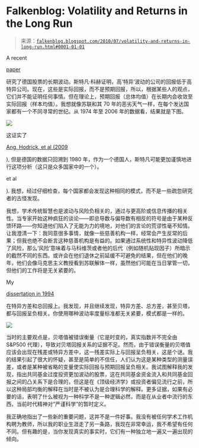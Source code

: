 <!--yml

category: 未分类

date: 2024-05-12 21:28:13

-->

# Falkenblog: Volatility and Returns in the Long Run

> 来源：[`falkenblog.blogspot.com/2010/07/volatility-and-returns-in-long-run.html#0001-01-01`](http://falkenblog.blogspot.com/2010/07/volatility-and-returns-in-long-run.html#0001-01-01)

A recent

[paper](http://www.cxoadvisory.com/volatility-effects/negative-idiosyncratic-risk-premium/)

研究了德国股票的长期波动。斯特凡·科赫证明，高‘特异’波动的公司的回报低于高特异公司。现在，这些是实际回报，而不是预期回报，所以，根据某些人的观点，它们并不能证明任何事情。但在理论上，预期回报（总体均值）在长期内会收敛至实际回报（样本均值）。我想就像苏联和其 70 年的恶劣天气一样，在每个发达国家都有一个不同寻常的世纪。从 1974 年至 2006 年的数据看，结果就是下图。

![](https://blogger.googleusercontent.com/img/b/R29vZ2xl/AVvXsEinRHk84XGKyBJGma0oCNY8kpzj2s8LaeO7EO0CtBWdAYAlT1MRVYYyGJ63WjN7SZHTLc_AyIsv2901Y0ubzHk2gBWw28NlTscNOwZ0wG40tkHr6lcU4cyQ04fDItnebpe0spXXQg/s1600/iv-quintile-returns.gif)

这证实了

[Ang, Hodrick, et al (2009](http://www2.gsb.columbia.edu/faculty/aang/papers/ivol.pdf)

), 但是德国的数据只回溯到 1980 年，作为一个德国人，斯特凡可能更加谨慎地进行这项分析（这只是众多国家中的一个）。

et al

). 我想，经过仔细检查，每个国家都会发现这种相同的模式，而不是一些疏忽研究者的古怪发现。

我想，学术传统智慧也是波动与风险负相关的，通过与更高阶或信息传播的相关性。当专家开始这种疯狂的谈论——即总导数与偏导数有相反的符号是由于某种反馈环路——你知道他们陷入了无能为力的境地，对他们的言论的荒谬性毫不知情。让我澄清一下：我同意很多事情，就像一些慈善机构一样，经常会产生反常的后果；但我也绝不会断言这种慈善机构是有益的。如果通过系统性和特异性波动降低了风险，那么‘风险’意味着与马科维茨或者他的后代（例如随机贴现因子）所暗示的截然不同的东西。或许会在他们退休之前延缓不可避免的结果，但在他们的晚年，他们会像马克思主义教授看到苏联解体一样，虽然他们可能在当日掌管一切，但他们的工作将是无关紧要的。

My

[dissertation in 1994](http://www.efalken.com/papers/EF%20Dissertation.pdf)

在特异方差和总回报上。我发现，并且继续发现，特异方差、总方差，甚至贝塔，都与回报呈负相关。你使用哪种波动率度量标准都无关紧要，模式都是一样的。

![](https://blogger.googleusercontent.com/img/b/R29vZ2xl/AVvXsEihOUtOAI1KhlZId2OSWQlgDDlOe7ORn7CaCSm_O69RxSu9J54G59SVPYwl_xeM_PYuI2D1O8mUrMRCA4JlkzHfDVKC2JvksNn_azX6el20i42BAPTIE6NQ2cV-AJFRWYRGTd-E7Q/s1600/presortedvariance.jpg)

当时的主要观点是，贝塔值被错误衡量（它是时变的，真实指数并不完全由 S&P500 代理），导致对贝塔回报关系的证据不足。然而，由于错误衡量的贝塔值应该会出现在残差或特异方差中，这一残差实际上与回报呈负相关，这是个谜。我的结果引起了很大的怀疑，甚至是简单的不信任，人们认为这是某种类型的测量误差，或者是某种被省略的变量使实际回报与预期回报呈负相关。我试图解释我的发现，指出共同基金过度投资更加波动的股票，这在共同基金资金流入和共同基金回报之间的凸关系下是合理的，但这是在《顶级经济学》或投资者偏见流行之前，所以这种局部均衡的解释在当时是不被认为是合理科学的解释。更多证据，如果有必要的话，表明了什么被视为一种科学不是一种逻辑必然，而是在从业者中流行的东西，当前时代精神对“严谨科学”的暂时定义。

我正确地指出了一些新的重要问题，这并不是一件好事。我没有被任何学术工作机构聘为教师，所以我的职业生涯走了另一条路，我现在非常幸运，我不希望有任何不同。但有趣的是，当你发现真实的事实时，它们有一种独立地一遍又一遍出现的倾向。
